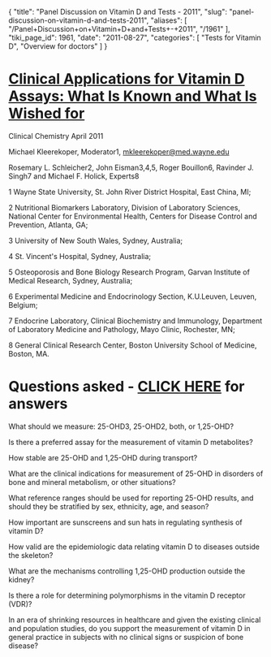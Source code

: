 {
  "title": "Panel Discussion on Vitamin D and Tests - 2011",
  "slug": "panel-discussion-on-vitamin-d-and-tests-2011",
  "aliases": [
    "/Panel+Discussion+on+Vitamin+D+and+Tests+-+2011",
    "/1961"
  ],
  "tiki_page_id": 1961,
  "date": "2011-08-27",
  "categories": [
    "Tests for Vitamin D",
    "Overview for doctors"
  ]
}


# [Clinical Applications for Vitamin D Assays: What Is Known and What Is Wished for](http://www.clinchem.org/cgi/content/short/57/9/1227?rss=1)

Clinical Chemistry April 2011

Michael Kleerekoper, Moderator1, mkleerekoper@med.wayne.edu

Rosemary L. Schleicher2, John Eisman3,4,5, Roger Bouillon6, Ravinder J. Singh7 and Michael F. Holick, Experts8

1 Wayne State University, St. John River District Hospital, East China, MI;

2 Nutritional Biomarkers Laboratory, Division of Laboratory Sciences, National Center for Environmental Health, Centers for Disease Control and Prevention, Atlanta, GA;

3 University of New South Wales, Sydney, Australia;

4 St. Vincent's Hospital, Sydney, Australia;

5 Osteoporosis and Bone Biology Research Program, Garvan Institute of Medical Research, Sydney, Australia;

6 Experimental Medicine and Endocrinology Section, K.U.Leuven, Leuven, Belgium;

7 Endocrine Laboratory, Clinical Biochemistry and Immunology, Department of Laboratory Medicine and Pathology, Mayo Clinic, Rochester, MN;

8 General Clinical Research Center, Boston University School of Medicine, Boston, MA.

# Questions asked - [CLICK HERE](http://www.clinchem.org/cgi/content/short/57/9/1227?rss=1) for answers

What should we measure: 25-OHD3, 25-OHD2, both, or 1,25-OHD?

Is there a preferred assay for the measurement of vitamin D metabolites?

How stable are 25-OHD and 1,25-OHD during transport?

What are the clinical indications for measurement of 25-OHD in disorders of bone and mineral metabolism, or other situations?

What reference ranges should be used for reporting 25-OHD results, and should they be stratified by sex, ethnicity, age, and season?

How important are sunscreens and sun hats in regulating synthesis of vitamin D?

How valid are the epidemiologic data relating vitamin D to diseases outside the skeleton?

What are the mechanisms controlling 1,25-OHD production outside the kidney?

Is there a role for determining polymorphisms in the vitamin D receptor (VDR)?

In an era of shrinking resources in healthcare and given the existing clinical and population studies, do you support the measurement of vitamin D in general practice in subjects with no clinical signs or suspicion of bone disease?

